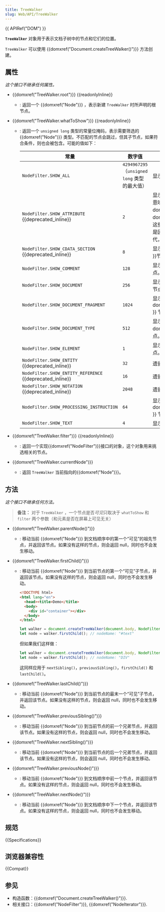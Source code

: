 ```yaml
---
title: TreeWalker
slug: Web/API/TreeWalker
---
```


{{ APIRef("DOM") }}

**`TreeWalker`** 对象用于表示文档子树中的节点和它们的位置。

`TreeWalker` 可以使用 {{domxref("Document.createTreeWalker()")}} 方法创建。

## 属性

_这个接口不继承任何属性。_

- {{domxref("TreeWalker.root")}} {{readonlyInline}}
  - : 返回一个 {{domxref("Node")}} ，表示新建 `TreeWalker` 时所声明的根节点。
- {{domxref("TreeWalker.whatToShow")}} {{readonlyInline}}

  - : 返回一个 `unsigned long` 类型的常量位掩码，表示需要筛选的{{domxref("Node")}} 类型。不匹配的节点会跳过，但其子节点，如果符合条件，则也会被包含。可能的值如下：

    | 常量                                                            | 数字值                                            | 描述                                                                                                                                                                                  |
    | --------------------------------------------------------------- | ----------------------------------------------- | ------------------------------------------------------------------------------------------------------------------------------------------------------------------------------------- |
    | `NodeFilter.SHOW_ALL`                                           | `4294967295`（`unsigned long` 类型的最大值）       | 显示所有节点。                                                                                                                                                                          |
    | `NodeFilter.SHOW_ATTRIBUTE` {{deprecated_inline}}               | `2`                                             | 显示{{ domxref("Attr") }}节点，这意味着使用{{ domxref("TreeWalker") }}访问 {{ domxref("Attr") }}节点时，需要让这些节点处于遍历的开始位置。这是因为这些节点不是任何节点的后代，并不处于文档树之上。        |
    | `NodeFilter.SHOW_CDATA_SECTION` {{deprecated_inline}}           | `8`                                             | 显示 {{ domxref("CDATASection") }}节点。                                                                                                                                               |
    | `NodeFilter.SHOW_COMMENT`                                       | `128`                                           | 显示 {{ domxref("Comment") }} 节点。                                                                                                                                                   |
    | `NodeFilter.SHOW_DOCUMENT`                                      | `256`                                           | 显示 {{ domxref("Document") }} 节点。                                                                                                                                                  |
    | `NodeFilter.SHOW_DOCUMENT_FRAGMENT`                             | `1024`                                          | 显示 {{ domxref("DocumentFragment") }} 节点。                                                                                                                                          |
    | `NodeFilter.SHOW_DOCUMENT_TYPE`                                 | `512`                                           | 显示 {{ domxref("DocumentType") }} 节点。                                                                                                                                              |
    | `NodeFilter.SHOW_ELEMENT`                                       | `1`                                             | 显示 {{ domxref("Element") }} 节点。                                                                                                                                                   |
    | `NodeFilter.SHOW_ENTITY` {{deprecated_inline}}                  | `32`                                            | 遗留属性，不再可用。                                                                                                                                                                     |
    | `NodeFilter.SHOW_ENTITY_REFERENCE` {{deprecated_inline}}        | `16`                                            | 遗留属性，不再可用。                                                                                                                                                                     |
    | `NodeFilter.SHOW_NOTATION` {{deprecated_inline}}                | `2048`                                          | 遗留属性，不再可用。                                                                                                                                                                     |
    | `NodeFilter.SHOW_PROCESSING_INSTRUCTION`                        | `64`                                            | 显示 {{ domxref("ProcessingInstruction") }} 节点。                                                                                                                                     |
    | `NodeFilter.SHOW_TEXT`                                          | `4`                                             | 显示 {{ domxref("Text") }} 节点。                                                                                                                                                      |

- {{domxref("TreeWalker.filter")}} {{readonlyInline}}
  - : 返回一个实现{{domxref("NodeFilter")}}接口的对象，这个对象用来挑选相关的节点。
- {{domxref("TreeWalker.currentNode")}}
  - : 返回 `TreeWalker` 当前指向的{{domxref("Node")}}。

## 方法

_这个接口不继承任何方法。_

> **备注：** 对于 `TreeWalker` ，一个节点是否*可见*只取决于 `whatToShow` 和 `filter` 两个参数（和元素是否在屏幕上可见无关）

- {{domxref("TreeWalker.parentNode()")}}
  - : 移动当前 {{domxref("Node")}} 到文档顺序中的第一个“可见”的祖先节点，并返回该节点。如果没有这样的节点，则会返回 null，同时也不会发生移动。
- {{domxref("TreeWalker.firstChild()")}}
  - : 移动当前 {{domxref("Node")}} 到当前节点的第一个“可见”子节点，并返回该节点。如果没有这样的节点，则会返回 null，同时也不会发生移动。

    ```html
    <!DOCTYPE html>
    <html lang="en">
      <head><title>Demo</title>
      <body>
        <div id="container"></div>
      </body>
    </html>
    ```

    ```js
    let walker = document.createTreeWalker(document.body, NodeFilter.SHOW_ALL);
    let node = walker.firstChild(); // nodeName: "#text"
    ```

    但如果我们这样做：

    ```js
    let walker = document.createTreeWalker(document.body, NodeFilter.SHOW_ELEMENT);
    let node = walker.firstChild(); // nodeName: "DIV"
    ```

    这同样应用于 `nextSibling()`，`previousSibling()`，`firstChild()` 和 `lastChild()`。

- {{domxref("TreeWalker.lastChild()")}}
  - : 移动当前 {{domxref("Node")}} 到当前节点的最末一个“可见”子节点，并返回该节点。如果没有这样的节点，则会返回 null，同时也不会发生移动。
- {{domxref("TreeWalker.previousSibling()")}}
  - : 移动当前 {{domxref("Node")}} 到当前节点的前一个兄弟节点，并返回该节点。如果没有这样的节点，则会返回 null，同时也不会发生移动。
- {{domxref("TreeWalker.nextSibling()")}}
  - : 移动当前 {{domxref("Node")}} 到当前节点的后一个兄弟节点，并返回该节点。如果没有这样的节点，则会返回 null，同时也不会发生移动。
- {{domxref("TreeWalker.previousNode()")}}
  - : 移动当前 {{domxref("Node")}} 到文档顺序中前一个节点，并返回该节点。如果没有这样的节点，则会返回 null，同时也不会发生移动。
- {{domxref("TreeWalker.nextNode()")}}
  - : 移动当前 {{domxref("Node")}} 到文档顺序中下一个节点，并返回该节点。如果没有这样的节点，则会返回 null，同时也不会发生移动。

## 规范

{{Specifications}}

## 浏览器兼容性

{{Compat}}

## 参见

- 构造函数：{{domxref("Document.createTreeWalker()")}}.
- 相关接口：{{domxref("NodeFilter")}}, {{domxref("NodeIterator")}}.
